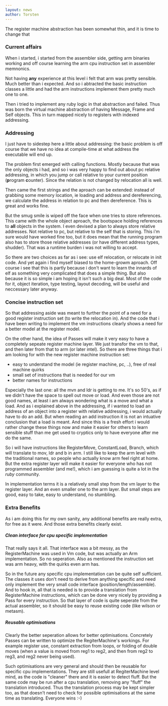 ```yaml
---
layout: news
author: Torsten
---
```


The register machine abstraction has been somewhat thin, and it is time to change that

### Current affairs

When i started, i started from the assembler side, getting arm binaries working and off course learning the arm cpu
instruction set in assembler memnonics.

Not having **any** experience at this level i felt that arm was pretty sensible. Much better than i expected. And
so i abtracted the basic instruction classes a little and had the arm instructions implement them pretty much one
to one.

Then i tried to implement any ruby logic in that abstraction and failed. Thus was born the virtual machine 
abstraction of having Message, Frame and Self objects. This in turn mapped nicely to registers with indexed
addressing.

### Addressing

I just have to sidestep here a little about addressing: the basic problem is off course that we have no idea at
compile-time at what address the executable will end up.

The problem first emerged with calling functions. Mostly because that was the only objects i had, and so i was
very happy to find out about pc relative addressing, in which you jump or call relative to your current position 
(**p**rogram **c**ounter). Since the relation is not changed by relocation all is well.

Then came the first strings and the aproach can be extended: instead of grabbing some memory location, ie loading
and address and dereferencing, we calculate the address in relation to pc and then dereference. This is great and 
works fine.

But the smug smile is wiped off the face when one tries to store references. This came with the whole object
aproach, the bootspace holding references to **all** objects in the system. I even devised a plan to always store
relative addresses. Not relative to pc, but relative to the self that is storing. This i'm sure would have
worked fine too, but it does mean that the running program also has to store those relative addresses (or have 
different address types, shudder). That was a runtime burden i was not willing to accept.

So there are two choices as far as i see: use elf relocation, or relocate in init code. And yet again i find myself
biased to the home-growm aproach. Off course i see that this is partly because i don't want to learn the innards of
elf as something very complicated that does a simple thing. But also because it is so simple i am hoping it isn't
such a big deal. Most of the code for it, object iteration, type testing, layout decoding, will be useful and
neccessary later anyway.

### Concise instruction set

So that addressing aside was meant to further the point of a need for a good register instruction set (to write the
relocation in). And the code that i have been writing to implement the vm instructions clearly shows a need for
a better model at the register model.

On the other hand, the idea of Passes will make it very easy to have a completely sepeate register machine layer.
We just transfor the vm to that, and then later from that to arm (or later intel). So there are three things that i
am looking for with the new register machine instruction set:

- easy to understand the model (ie register machine, pc, ..), free of real machine quirks
- small set of instructions that is needed for our vm
- better names for instructions

Especially the last one: all the mvn and ldr is getting to me. It's so 50's, as if we didn't have the space to spell
out move or load. And even those are not good names, at least i am always wondering what is a move and what a load.
And as i explained above in the addressing, if i wanted to load an address of an object into a register with relative
addressing, i would actually have to do an add. But when reading an add instruction it is not an intuative
conclusion that a load is meant. And since this is a fresh effort i would rather change these things now and make
it easier for others to learn sensible stuff than me get used to cryptics only to have everyone after me do the same.

So i will have instructions like RegisterMove, ConstantLoad, Branch, which will translate to mov, ldr and b in arm. I still like to keep the arm level with the traditional names, so people who actually know arm feel right at home.
But the extra register layer will make it easier for everyone who has not programmed assembler (and me!), 
which i am guessing is quite a lot in the *ruby* community.

In implementation terms it is a relatively small step from the vm layer to the register layer. And an even smaller 
one to the arm layer. But small steps are good, easy to take, easy to understand, no stumbling.

### Extra Benefits

As i am doing this for my own sanity, any additional benefits are really extra, for free as it were. And those extra
benefits clearly exist.

##### Clean interface for cpu specific implementation

That really says it all. That interface was a bit messy, as the RegisterMachine was used in Vm code, but was actually
an Arm implementation. So no seperation. Also as mentioned the instruction set was arm heavy, with the quirks 
even arm has.

So in the future any specific cpu implementation can be quite self sufficient. The classes it uses don't need to 
derive from anything specific and need only implement the very small code interface (position/length/assemble).
And to hook in, all that is needed is to provide a translation from RegisterMachine instructions, which can be
done very nicely by providing a Pass for every instruction. So that layer of code is quite seperate from the actual
assembler, so it should be easy to reuse existing code (like wilson or metasm).

##### Reusable optimisations

Clearly the better seperation allows for better optimisations. Concretely Passes can be written to optimize the
RegiterMachine's workings. For example register use, constant extraction from loops, or folding of double
moves (when a value is moved from reg1 to reg2, and then from reg2 to reg3, and reg2 never being used).

Such optimisations are very general and should then be reusable for specific cpu implementations. They are still
usefull at RegiterMachine level mind, as the code is "cleaner" there and it is easier to detect fluff. But the same
code may be run after a cpu translation, removing any "fluff" the translation introduced. Thus the translation
process may be kept simpler too, as that doesn't need to check for possible optimisations at the same time
as translating. Everyone wins :-)
